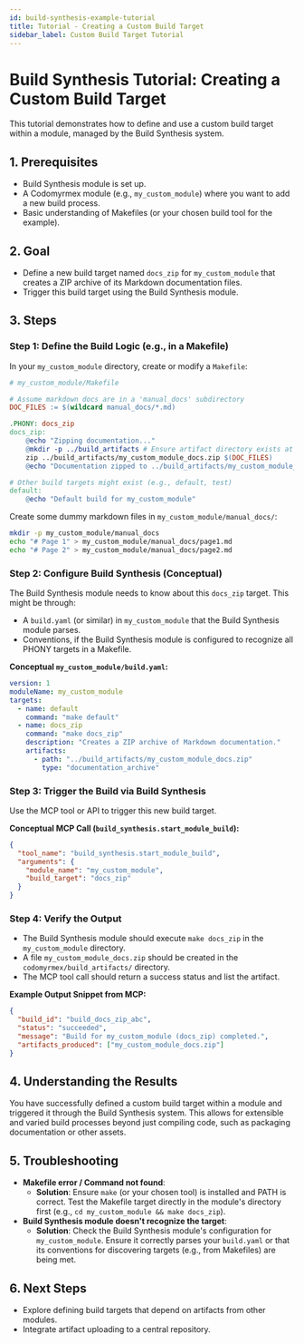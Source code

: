 ```yaml
---
id: build-synthesis-example-tutorial
title: Tutorial - Creating a Custom Build Target
sidebar_label: Custom Build Target Tutorial
---
```


# Build Synthesis Tutorial: Creating a Custom Build Target

This tutorial demonstrates how to define and use a custom build target within a module, managed by the Build Synthesis system.

## 1. Prerequisites

- Build Synthesis module is set up.
- A Codomyrmex module (e.g., `my_custom_module`) where you want to add a new build process.
- Basic understanding of Makefiles (or your chosen build tool for the example).

## 2. Goal

- Define a new build target named `docs_zip` for `my_custom_module` that creates a ZIP archive of its Markdown documentation files.
- Trigger this build target using the Build Synthesis module.

## 3. Steps

### Step 1: Define the Build Logic (e.g., in a Makefile)

In your `my_custom_module` directory, create or modify a `Makefile`:

```makefile
# my_custom_module/Makefile

# Assume markdown docs are in a 'manual_docs' subdirectory
DOC_FILES := $(wildcard manual_docs/*.md)

.PHONY: docs_zip
docs_zip:
    @echo "Zipping documentation..."
    @mkdir -p ../build_artifacts # Ensure artifact directory exists at project root + build_artifacts
    zip ../build_artifacts/my_custom_module_docs.zip $(DOC_FILES)
    @echo "Documentation zipped to ../build_artifacts/my_custom_module_docs.zip"

# Other build targets might exist (e.g., default, test)
default:
    @echo "Default build for my_custom_module"
```

Create some dummy markdown files in `my_custom_module/manual_docs/`:
```bash
mkdir -p my_custom_module/manual_docs
echo "# Page 1" > my_custom_module/manual_docs/page1.md
echo "# Page 2" > my_custom_module/manual_docs/page2.md
```

### Step 2: Configure Build Synthesis (Conceptual)

The Build Synthesis module needs to know about this `docs_zip` target. This might be through:
- A `build.yaml` (or similar) in `my_custom_module` that the Build Synthesis module parses.
- Conventions, if the Build Synthesis module is configured to recognize all PHONY targets in a Makefile.

**Conceptual `my_custom_module/build.yaml`:**
```yaml
version: 1
moduleName: my_custom_module
targets:
  - name: default
    command: "make default"
  - name: docs_zip
    command: "make docs_zip"
    description: "Creates a ZIP archive of Markdown documentation."
    artifacts:
      - path: "../build_artifacts/my_custom_module_docs.zip"
        type: "documentation_archive"
```

### Step 3: Trigger the Build via Build Synthesis

Use the MCP tool or API to trigger this new build target.

**Conceptual MCP Call (`build_synthesis.start_module_build`):**
```json
{
  "tool_name": "build_synthesis.start_module_build",
  "arguments": {
    "module_name": "my_custom_module",
    "build_target": "docs_zip"
  }
}
```

### Step 4: Verify the Output

- The Build Synthesis module should execute `make docs_zip` in the `my_custom_module` directory.
- A file `my_custom_module_docs.zip` should be created in the `codomyrmex/build_artifacts/` directory.
- The MCP tool call should return a success status and list the artifact.

**Example Output Snippet from MCP:**
```json
{
  "build_id": "build_docs_zip_abc",
  "status": "succeeded",
  "message": "Build for my_custom_module (docs_zip) completed.",
  "artifacts_produced": ["my_custom_module_docs.zip"]
}
```

## 4. Understanding the Results

You have successfully defined a custom build target within a module and triggered it through the Build Synthesis system. This allows for extensible and varied build processes beyond just compiling code, such as packaging documentation or other assets.

## 5. Troubleshooting

- **Makefile error / Command not found**:
  - **Solution**: Ensure `make` (or your chosen tool) is installed and PATH is correct. Test the Makefile target directly in the module's directory first (e.g., `cd my_custom_module && make docs_zip`).
- **Build Synthesis module doesn't recognize the target**:
  - **Solution**: Check the Build Synthesis module's configuration for `my_custom_module`. Ensure it correctly parses your `build.yaml` or that its conventions for discovering targets (e.g., from Makefiles) are being met.

## 6. Next Steps

- Explore defining build targets that depend on artifacts from other modules.
- Integrate artifact uploading to a central repository. 